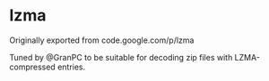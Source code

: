 # lzma

Originally exported from code.google.com/p/lzma

Tuned by @GranPC to be suitable for decoding zip files with
LZMA-compressed entries.
